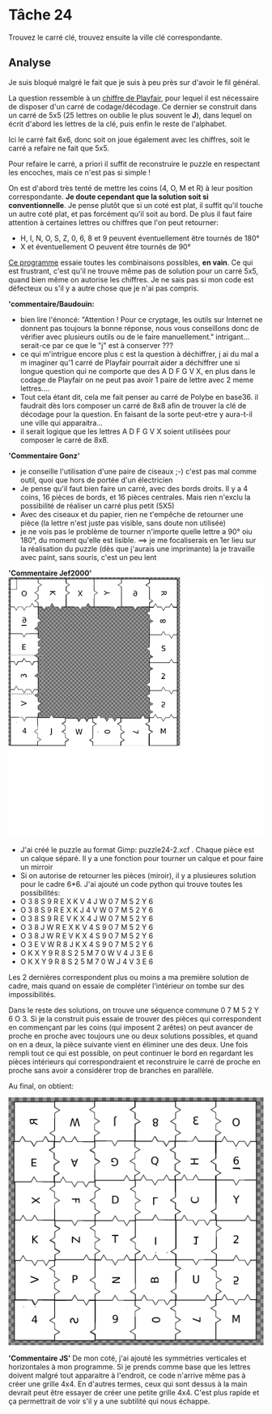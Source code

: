 # Tâche 24

Trouvez le carré clé, trouvez ensuite la ville clé correspondante.


## Analyse

Je suis bloqué malgré le fait que je suis à peu près sur d'avoir le fil général.

La question ressemble à un [chiffre de Playfair](https://fr.wikipedia.org/wiki/Chiffre_de_Playfair), pour lequel il est nécessaire de disposer d'un carré de codage/décodage. Ce dernier se construit dans un carré de 5x5 (25 lettres on oublie le plus souvent le **J**), dans lequel on écrit d'abord les lettres de la clé, puis enfin le reste de l'alphabet.

Ici le carré fait 6x6, donc soit on joue également avec les chiffres, soit le carré a refaire ne fait que 5x5.

Pour refaire le carré, a priori il suffit de reconstruire le puzzle en respectant les encoches, mais ce n'est pas si simple !

On est d'abord très tenté de mettre les coins (4, O, M et R) à leur position correspondante. **Je doute cependant que la solution soit si conventionnelle**. Je pense plutôt que si un coté est plat, il suffit qu'il touche un autre coté plat, et pas forcément qu'il soit au bord. De plus il faut faire attention à certaines lettres ou chiffres que l'on peut retourner:

* H, I, N, O, S, Z, 0, 6, 8 et 9 peuvent éventuellement être tournés de 180°
* X et éventuellement O peuvent être tournés de 90°

[Ce programme](./../code/P24.py) essaie toutes les combinaisons possibles, **en vain**. Ce qui est frustrant, c'est qu'il ne trouve même pas de solution pour un carré 5x5, quand bien même on autorise les chiffres. Je ne sais pas si mon code est défecteux ou s'il y a autre chose que je n'ai pas compris.

**'commentaire/Baudouin:**
* bien lire l'énoncé: "Attention ! Pour ce cryptage, les outils sur Internet ne donnent pas toujours la bonne réponse, nous vous
conseillons donc de vérifier avec plusieurs outils ou de le faire manuellement."
intrigant... serait-ce par ce que le "j" est à conserver ???
* ce qui m'intrigue encore plus c est la question à déchiffrer, j ai du mal a m imaginer qu'1 carré de Playfair pourrait aider a déchiffrer une si longue question qui ne comporte que des A D F G V X, en plus dans le codage de Playfair on ne peut pas avoir 1 paire de lettre avec 2 meme lettres....
* Tout cela étant dit, cela me fait penser au carré de Polybe en base36. il faudrait dès lors composer un carré de 8x8 afin de trouver la clé de décodage pour la question. En faisant de la sorte peut-etre y aura-t-il une ville qui apparaitra... 
* il serait logique que les lettres A D F G V X soient utilisées pour composer le carré de 8x8.


**'Commentaire Gonz'**
* je conseille l'utilisation d'une paire de ciseaux ;-) c'est pas mal comme outil, quoi que hors de portée d'un électricien
* Je pense qu'il faut bien faire un carré, avec des bords droits. Il  y a 4 coins, 16 pièces de bords, et 16 pièces centrales. Mais rien n'exclu la possibilité de réaliser un carré plus petit (5X5)
* Avec des ciseaux et du papier, rien ne t'empêche de retourner une pièce (la lettre n'est juste pas visible, sans doute non utilisée)
* je ne vois pas le problème de tourner n'importe quelle lettre a 90° oiu 180°, du moment qu'elle est lisible.
==> je me focaliserais en 1er lieu sur la réalisation du puzzle (dès que j'aurais une imprimante) la je travaille avec paint, sans souris, c'est un peu lent

**'Commentaire Jef2000'**
![puzzle24-2.png](puzzle24-2.png)
* J'ai créé le puzzle au format Gimp: puzzle24-2.xcf . Chaque pièce est un calque séparé. Il y a une fonction pour tourner un calque et pour faire un mirroir
* Si on autorise de retourner les pièces (miroir), il y a plusieures solution pour le cadre 6*6. J'ai ajouté un code python qui trouve toutes les possibilités:
*    O 3 8 S 9 R E X K V 4 J W 0 7 M 5 2 Y 6
*    O 3 8 S 9 R E X K J 4 V W 0 7 M 5 2 Y 6
*    O 3 8 S 9 R E V K X 4 J W 0 7 M 5 2 Y 6
*    O 3 8 J W R E X K V 4 S 9 0 7 M 5 2 Y 6
*    O 3 8 J W R E V K X 4 S 9 0 7 M 5 2 Y 6
*    O 3 E V W R 8 J K X 4 S 9 0 7 M 5 2 Y 6
*    O K X Y 9 R 8 S 2 5 M 7 0 W V 4 J 3 E 6
*    O K X Y 9 R 8 S 2 5 M 7 0 W J 4 V 3 E 6


Les 2 dernières correspondent plus ou moins a ma première solution de cadre, mais quand on essaie  de compléter l'intérieur  on tombe sur des impossibilités.

Dans le reste des solutions, on trouve une séquence commune 0 7 M 5 2 Y 6 O 3. Si je la construit puis essaie de trouver des pièces qui correspondent en commençant par les coins (qui imposent  2 arêtes) on peut  avancer  de proche en proche avec toujours une ou deux solutions possibles, et quand on en a deux, la pièce suivante vient en éliminer une des deux. Une fois rempli tout ce qui est possible, on peut continuer le bord en regardant les pièces intérieurs qui correspondraient et reconstruire le carré de proche  en proche sans avoir a considérer trop de branches en parallèle.

Au final, on obtient:

![puzzle24-4.png](puzzle24-4.png)

**'Commentaire JS'**
De mon coté, j'ai ajouté les symmétries verticales et horizontales à mon programme. Si je prends comme base que les lettres doivent malgré tout apparaitre à l'endroit, ce code n'arrive même pas à créer une grille 4x4. En d'autres termes, ceux qui sont dessus à la main devrait peut être essayer de créer une petite grille 4x4. C'est plus rapide et ça permettrait de voir s'il y a une subtilité qui nous échappe.


